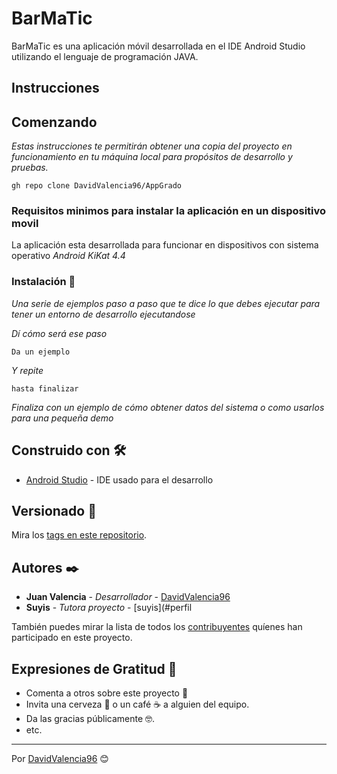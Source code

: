 # BarMaTic
BarMaTic es una aplicación móvil desarrollada en el IDE Android Studio utilizando el lenguaje de programación JAVA.

## Instrucciones


## Comenzando

_Estas instrucciones te permitirán obtener una copia del proyecto en funcionamiento en tu máquina local para propósitos de desarrollo y pruebas._

```
gh repo clone DavidValencia96/AppGrado
```


### Requisitos minimos para instalar la aplicación en un dispositivo movil

La aplicación esta desarrollada para funcionar en dispositivos con sistema operativo _Android KiKat 4.4_



### Instalación 🔧

_Una serie de ejemplos paso a paso que te dice lo que debes ejecutar para tener un entorno de desarrollo ejecutandose_

_Dí cómo será ese paso_

```
Da un ejemplo
```

_Y repite_

```
hasta finalizar
```

_Finaliza con un ejemplo de cómo obtener datos del sistema o como usarlos para una pequeña demo_



## Construido con 🛠️


* [Android Studio](https://developer.android.com/studio?hl=es-419&gclid=Cj0KCQjwqp-LBhDQARIsAO0a6aJVh8299x1EFRxsOCL2qniRnj9742L54tFv71vlrlBrN3q6z24zopAaAt3tEALw_wcB&gclsrc=aw.ds) - IDE usado para el desarrollo



## Versionado 📌

Mira los [tags en este repositorio](https://github.com/DavidValencia96/AppGrado/tags).

## Autores ✒️

* **Juan Valencia** - *Desarrollador* - [DavidValencia96](https://github.com/DavidValencia96)
* **Suyis** - *Tutora proyecto* - [suyis](#perfil

También puedes mirar la lista de todos los [contribuyentes](https://github.com/your/project/contributors) quíenes han participado en este proyecto. 


## Expresiones de Gratitud 🎁

* Comenta a otros sobre este proyecto 📢
* Invita una cerveza 🍺 o un café ☕ a alguien del equipo. 
* Da las gracias públicamente 🤓.
* etc.



---
Por [DavidValencia96](https://github.com/DavidValencia96) 😊
